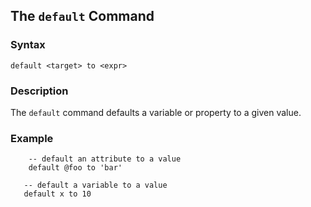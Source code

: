 
## The `default` Command

### Syntax

```ebnf
default <target> to <expr>
```

### Description

The `default` command defaults a variable or property to a given value.

### Example

```hyperscript
    -- default an attribute to a value
    default @foo to 'bar'

   -- default a variable to a value
   default x to 10
```
